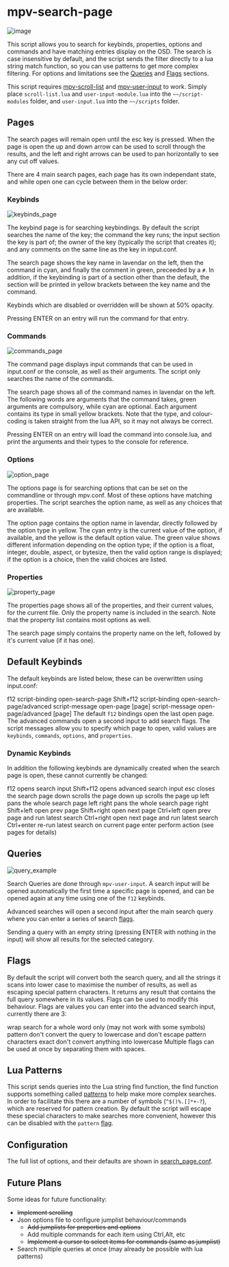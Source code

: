 # mpv-search-page

![image](https://raw.githubusercontent.com/CogentRedTester/mpv-search-page/master/screenshots/front.png)

This script allows you to search for keybinds, properties, options and commands and have matching entries display on the OSD.
The search is case insensitive by default, and the script sends the filter directly to a lua string match function, so you can use patterns to get more complex filtering. For options and limitations see the [Queries](#queries) and [Flags](#flags) sections.

This script requires [mpv-scroll-list](https://github.com/CogentRedTester/mpv-scroll-list) and [mpv-user-input](https://github.com/CogentRedTester/mpv-user-input) to work.
Simply place `scroll-list.lua` and `user-input-module.lua` into the `~~/script-modules` folder, and `user-input.lua` into the `~~/scripts` folder.

## Pages

The search pages will remain open until the esc key is pressed. When the page is open the up and down arrow can be used to scroll through the results, and the left and right arrows can be used to pan horizontally to see any cut off values.

There are 4 main search pages, each page has its own independant state, and while open one can cycle between them in the below order:

### Keybinds

![keybinds_page](https://raw.githubusercontent.com/CogentRedTester/mpv-search-page/master/screenshots/keybinds_page.png)

The keybind page is for searching keybindings. By default the script searches the name of the key; the command the key runs; the input section the key is part of; the owner of the key (typically the script that creates it); and any comments on the same line as the key in input.conf.

The search page shows the key name in lavendar on the left, then the command in cyan, and finally the comment in green, preceeded by a `#`. In addition, if the keybinding is part of a section other than the default, the section will be printed in yellow brackets between the key name and the command.

Keybinds which are disabled or overridden will be shown at 50% opacity.

Pressing ENTER on an entry will run the command for that entry.

### Commands

![commands_page](https://raw.githubusercontent.com/CogentRedTester/mpv-search-page/master/screenshots/command_page.png)

The command page displays input commands that can be used in input.conf or the console, as well as their arguments. The script only searches the name of the commands.

The search page shows all of the command names in lavendar on the left. The following words are arguments that the command takes, green arguments are compulsory, while cyan are optional. Each argument contains its type in small yellow brackets. Note that the type, and colour-coding is taken straight from the lua API, so it may not always be correct.

Pressing ENTER on an entry will load the command into console.lua, and print the arguments and their types to the console for reference.

### Options

![option_page](https://raw.githubusercontent.com/CogentRedTester/mpv-search-page/master/screenshots/option_page.png)

The options page is for searching options that can be set on the commandline or through mpv.conf. Most of these options have matching properties. The script searches the option name, as well as any choices that are available.

The option page contains the option name in lavendar, directly followed by the option type in yellow. The cyan entry is the current value of the option, if available, and the yellow is the default option value. The green value shows different information depending on the option type; if the option is a float, integer, double, aspect, or bytesize, then the valid option range is displayed; if the option is a choice, then the valid choices are listed.

### Properties

![property_page](https://raw.githubusercontent.com/CogentRedTester/mpv-search-page/master/screenshots/property_page.png)

The properties page shows all of the properties, and their current values, for the current file. Only the property name is included in the search. Note that the property list contains most options as well.

The search page simply contains the property name on the left, followed by it's current value (if it has one).

## Default Keybinds

The default keybinds are listed below, these can be overwritten using input.conf:

f12         script-binding open-search-page
Shift+f12   script-binding open-search-page/advanced
            script-message open-page [page]
            script-message open-page/advanced [page]
The default `f12` bindings open the last open page. The advanced commands open a second input to add search flags.
The script messages allow you to specify which page to open, valid values are `keybinds`, `commands`, `options`, and `properties`.

### Dynamic Keybinds

In addition the following keybinds are dynamically created when the search page is open, these cannot currently be changed:

f12             opens search input
Shift+f12       opens advanced search input
esc             closes the search page
down            scrolls the page down
up              scrolls the page up
left            pans the whole search page left
right           pans the whole search page right
Shift+left      open prev page
Shift+right     open next page
Ctrl+left       open prev page and run latest search
Ctrl+right      open next page and run latest search
Ctrl+enter      re-run latest search on current page
enter           perform action (see pages for details)
## Queries

![query_example](https://raw.githubusercontent.com/CogentRedTester/mpv-search-page/master/screenshots/search_input.png)

Search Queries are done through `mpv-user-input`. A search input will be opened automatically the first time a specific page is opened, and can be opened again at any time using one of the `f12` keybinds.

Advanced searches will open a second input after the main search query where you can enter a series of search [flags](#flags).

Sending a query with an empty string (pressing ENTER with nothing in the input) will show all results for the selected category.

## Flags

By default the script will convert both the search query, and all the strings it scans into lower case to maximise the number of results, as well as escaping special pattern characters. It returns any result that contains the full query somewhere in its values. Flags can be used to modify this behaviour. Flags are values you can enter into the advanced search input, currently there are 3:

wrap        search for a whole word only (may not work with some symbols)
pattern     don't convert the query to lowercase and don't escape pattern characters
exact       don't convert anything into lowercase
Multiple flags can be used at once by separating them with spaces.

## Lua Patterns

This script sends queries into the Lua string find function, the find function supports something called [patterns](http://lua-users.org/wiki/PatternsTutorial) to help make more complex searches. In order to facilitate this there are a number of symbols (`^$()%.[]*+-?`), which are reserved for pattern creation.
By default the script will escape these special characters to make searches more convenient, however this can be disabled with the `pattern` [flag](#flags).

## Configuration

The full list of options, and their defaults are shown in [search_page.conf](search_page.conf).

## Future Plans

Some ideas for future functionality:

* ~~Implement scrolling~~
* Json options file to configure jumplist behaviour/commands
  * ~~Add jumplists for properties and options~~
  * Add multiple commands for each item using Ctrl,Alt, etc
  * ~~Implement a cursor to select items for commands (same as jumplist)~~
* Search multiple queries at once (may already be possible with lua patterns)
